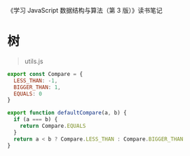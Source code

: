 《学习 JavaScript 数据结构与算法（第 3 版）》读书笔记

# 树

> utils.js

```js
export const Compare = {
  LESS_THAN: -1,
  BIGGER_THAN: 1,
  EQUALS: 0
}

export function defaultCompare(a, b) {
  if (a === b) {
    return Compare.EQUALS
  }
  return a < b ? Compare.LESS_THAN : Compare.BIGGER_THAN
}
```
